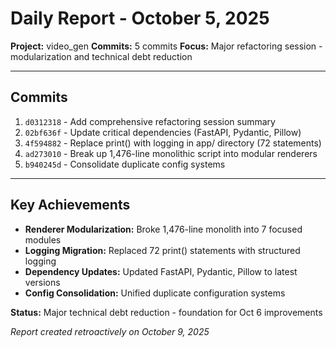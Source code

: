 # Daily Report - October 5, 2025

**Project:** video_gen
**Commits:** 5 commits
**Focus:** Major refactoring session - modularization and technical debt reduction

---

## Commits

1. `d0312318` - Add comprehensive refactoring session summary
2. `02bf636f` - Update critical dependencies (FastAPI, Pydantic, Pillow)
3. `4f594882` - Replace print() with logging in app/ directory (72 statements)
4. `ad273010` - Break up 1,476-line monolithic script into modular renderers
5. `b940245d` - Consolidate duplicate config systems

---

## Key Achievements

- **Renderer Modularization:** Broke 1,476-line monolith into 7 focused modules
- **Logging Migration:** Replaced 72 print() statements with structured logging
- **Dependency Updates:** Updated FastAPI, Pydantic, Pillow to latest versions
- **Config Consolidation:** Unified duplicate configuration systems

**Status:** Major technical debt reduction - foundation for Oct 6 improvements

*Report created retroactively on October 9, 2025*
